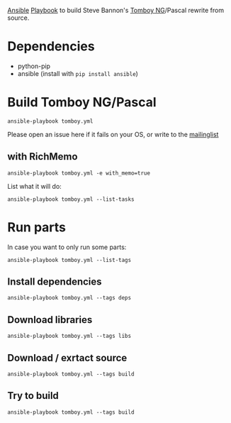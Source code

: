 [Ansible](https://ansible.com) [Playbook](https://docs.ansible.com/ansible/latest/playbooks.html) to build Steve Bannon's [Tomboy NG](http://www.bannons.id.au/tomboy)/Pascal rewrite from source.

# Dependencies

* python-pip
* ansible (install with `pip install ansible`)

# Build Tomboy NG/Pascal
`ansible-playbook tomboy.yml`

Please open an issue here if it fails on your OS, or write to the [mailinglist](http://lists.beatniksoftware.com/listinfo.cgi/tomboy-list-beatniksoftware.com)

## with RichMemo

`ansible-playbook tomboy.yml -e with_memo=true`

List what it will do:

`ansible-playbook tomboy.yml --list-tasks`

# Run parts

In case you want to only run some parts:

`ansible-playbook tomboy.yml --list-tags`

## Install dependencies

`ansible-playbook tomboy.yml --tags deps`

## Download libraries 

`ansible-playbook tomboy.yml --tags libs`

## Download / exrtact source

`ansible-playbook tomboy.yml --tags build`

## Try to build

`ansible-playbook tomboy.yml --tags build`
